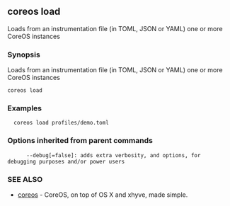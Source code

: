 ## coreos load

Loads from an instrumentation file (in TOML, JSON or YAML) one or more CoreOS instances

### Synopsis


Loads from an instrumentation file (in TOML, JSON or YAML) one or more CoreOS instances

```
coreos load
```

### Examples

```
  coreos load profiles/demo.toml
```

### Options inherited from parent commands

```
      --debug[=false]: adds extra verbosity, and options, for debugging purposes and/or power users
```

### SEE ALSO
* [coreos](coreos.md)	 - CoreOS, on top of OS X and xhyve, made simple.

